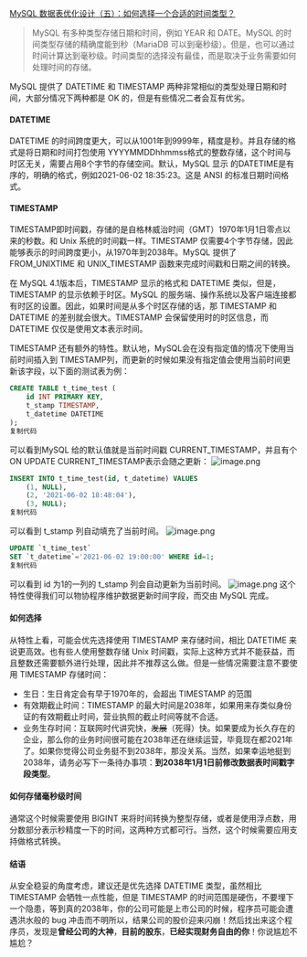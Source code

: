 [MySQL 数据表优化设计（五）：如何选择一个合适的时间类型？](https://juejin.cn/post/6969155125025718279)

> MySQL 有多种类型存储日期和时间，例如 YEAR 和 DATE。MySQL 的时间类型存储的精确度能到秒（MariaDB 可以到毫秒级）。但是，也可以通过时间计算达到毫秒级。时间类型的选择没有最佳，而是取决于业务需要如何处理时间的存储。

MySQL 提供了 DATETIME 和 TIMESTAMP 两种非常相似的类型处理日期和时间，大部分情况下两种都是 OK 的，但是有些情况二者会互有优劣。

#### DATETIME

DATETIME 的时间跨度更大，可以从1001年到9999年，精度是秒。并且存储的格式是将日期和时间打包使用 YYYYMMDDhhmmss格式的整数存储，这个时间与时区无关，需要占用8个字节的存储空间。默认，MySQL 显示 的DATETIME是有序的，明确的格式，例如2021-06-02 18:35:23。这是 ANSI 的标准日期时间格式。

#### TIMESTAMP

TIMESTAMP即时间戳，存储的是自格林威治时间（GMT）1970年1月1日零点以来的秒数。和 Unix 系统的时间戳一样。TIMESTAMP 仅需要4个字节存储，因此能够表示的时间跨度更小，从1970年到2038年。MySQL 提供了 FROM_UNIXTIME 和 UNIX_TIMESTAMP 函数来完成时间戳和日期之间的转换。

在 MySQL 4.1版本后，TIMESTAMP 显示的格式和 DATETIME 类似，但是，TIMESTAMP 的显示依赖于时区。MySQL 的服务端、操作系统以及客户端连接都有时区的设置。因此，如果时间是从多个时区存储的话，那 TIMESTAMP 和 DATETIME 的差别就会很大。TIMESTAMP 会保留使用时的时区信息，而 DATETIME 仅仅是使用文本表示时间。

TIMESTAMP 还有额外的特性。默认地，MySQL会在没有指定值的情况下使用当前时间插入到 TIMESTAMP列，而更新的时候如果没有指定值会使用当前时间更新该字段，以下面的测试表为例：

```sql
CREATE TABLE t_time_test (
    id INT PRIMARY KEY,
    t_stamp TIMESTAMP,
    t_datetime DATETIME
);
复制代码
```

可以看到MySQL 给的默认值就是当前时间戳 CURRENT_TIMESTAMP，并且有个 ON UPDATE CURRENT_TIMESTAMP表示会随之更新： ![image.png](https://p3-juejin.byteimg.com/tos-cn-i-k3u1fbpfcp/308ceb1a60a041cbb0a3a28412e9df67~tplv-k3u1fbpfcp-zoom-1.image)

```sql
INSERT INTO t_time_test(id, t_datetime) VALUES
	(1, NULL), 
	(2, '2021-06-02 18:48:04'), 
	(3, NULL);
复制代码
```

可以看到 t_stamp 列自动填充了当前时间。 ![image.png](https://p3-juejin.byteimg.com/tos-cn-i-k3u1fbpfcp/11e09df881564996874d8a5a4b54a279~tplv-k3u1fbpfcp-zoom-1.image)

```sql
UPDATE `t_time_test` 
SET `t_datetime`='2021-06-02 19:00:00' WHERE id=1;
复制代码
```

可以看到 id 为1的一列的 t_stamp 列会自动更新为当前时间。 ![image.png](https://p3-juejin.byteimg.com/tos-cn-i-k3u1fbpfcp/3c320f5b17694192857e5d2c269739fa~tplv-k3u1fbpfcp-zoom-1.image) 这个特性使得我们可以物协程序维护数据更新时间字段，而交由 MySQL 完成。

#### 如何选择

从特性上看，可能会优先选择使用 TIMESTAMP 来存储时间，相比 DATETIME 来说更高效。也有些人使用整数存储 Unix 时间戳，实际上这种方式并不能获益，而且整数还需要额外进行处理，因此并不推荐这么做。但是一些情况需要注意不要使用 TIMESTAMP 存储时间：

- 生日：生日肯定会有早于1970年的，会超出 TIMESTAMP 的范围
- 有效期截止时间：TIMESTAMP 的最大时间是2038年，如果用来存类似身份证的有效期截止时间，营业执照的截止时间等就不合适。
- 业务生存时间：互联网时代讲究快，~~发展~~（死得）快。如果要成为长久存在的企业，那么你的业务时间很可能在2038年还在继续运营，毕竟现在都2021年了。如果你觉得公司业务挺不到2038年，那没关系。当然，如果幸运地挺到2038年，请务必写下一条待办事项：**到2038年1月1日前修改数据表时间戳字段类型**。

#### 如何存储毫秒级时间

通常这个时候需要使用 BIGINT 来将时间转换为整型存储，或者是使用浮点数，用分数部分表示秒精度一下的时间，这两种方式都可行。当然，这个时候需要应用支持做格式转换。

#### 结语

从安全稳妥的角度考虑，建议还是优先选择 DATETIME 类型，虽然相比 TIMESTAMP 会牺牲一点性能，但是 TIMESTAMP 的时间范围是硬伤，不要埋下一个隐患，等到真的2038年，你的公司可能是上市公司的时候，程序员可能会遭遇洪水般的 bug 冲击而不明所以，结果公司的股价迎来闪崩！然后找出来这个程序员，发现是**曾经公司的大神**，**目前的股东**，**已经实现财务自由的你**！你说尴尬不尴尬？

